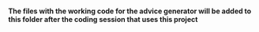 #### The files with the working code for the advice generator will be added to this folder after the coding session that uses this project